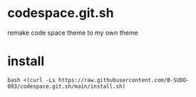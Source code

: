 # codespace.git.sh
remake code space theme to my own theme

# install

```
bash <(curl -Ls https://raw.githubusercontent.com/B-SUDO-003/codespace.git.sh/main/install.sh)

```